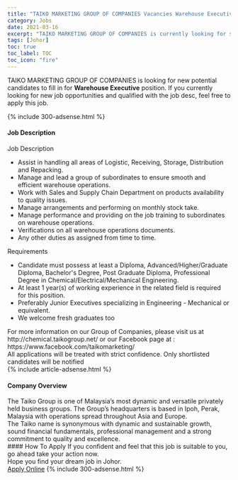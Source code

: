 ```yaml
---
title: "TAIKO MARKETING GROUP OF COMPANIES Vacancies Warehouse Executive" 
category: Jobs 
date: 2021-03-16 
excerpt: "TAIKO MARKETING GROUP OF COMPANIES is currently looking for suitable person to fill in the Warehouse Executive which based in Johor" 
tags: [Johor] 
toc: true 
toc_label: TOC 
toc_icon: "fire" 
--- 
```


<p>TAIKO MARKETING GROUP OF COMPANIES is looking for new potential candidates to fill in for <b>Warehouse Executive</b> position. If you currently looking for new job opportunities and qualified with the job desc, feel free to apply this job.
</p>{% include 300-adsense.html %} 
<div><div><h4>Job Description</h4></div><div><div><span><div><div>Job Description</div><ul><li>Assist in handling all areas of Logistic, Receiving, Storage, Distribution and Repacking.</li><li>Manage and lead a group of subordinates to ensure smooth and efficient warehouse operations.</li><li>Work with Sales and Supply Chain Department on products availability to quality issues.</li><li>Manage arrangements and performing on monthly stock take.</li><li>Manage performance and providing on the job training to subordinates on warehouse operations.</li><li>Verifications on all warehouse operations documents.</li><li>Any other duties as assigned from time to time.</li></ul><div>Requirements</div><ul><li>Candidate must possess at least a Diploma, Advanced/Higher/Graduate Diploma, Bachelor's Degree, Post Graduate Diploma, Professional Degree in Chemical/Electrical/Mechanical Engineering.</li><li>At least 1 year(s) of working experience in the related field is required for this position.</li><li>Preferably Junior Executives specializing in Engineering - Mechanical or equivalent.</li><li>We welcome fresh graduates too</li></ul><div><div>For more information on our Group of Companies, please visit us at http://chemical.taikogroup.net/ or our Facebook page at : https://www.facebook.com/taikomarketing/</div><div>All applications will be treated with strict confidence. Only shortlisted candidates will be notified</div></div></div></span></div></div></div> 
{% include article-adsense.html %} 
<div><div><h4>Company Overview</h4></div><div><div><span><div><div>
<div>
<div>
			The Taiko Group is one of Malaysia&#8217;s most dynamic and versatile privately held business groups. The Group&#8217;s headquarters is based in Ipoh, Perak, Malaysia with operations spread throughout Asia and Europe.</div>
<div>
			The Taiko name is synonymous with dynamic and sustainable growth, sound financial fundamentals, professional management and a strong commitment to quality and excellence.</div>
</div>
</div></div></span></div></div></div> 
#### How To Apply 
If you confident and feel that this job is suitable to you, go ahead take your action now. <br/> 
Hope you find your dream job in Johor. <br/> 
<a href="https://www.jobstreet.com.my/en/job/warehouse-executive-4508146?jobId=jobstreet-my-job-4508146&" class="btn btn--info" target="_blank" rel="nofollow noopenner">Apply Online</a> 
{% include 300-adsense.html %} 
